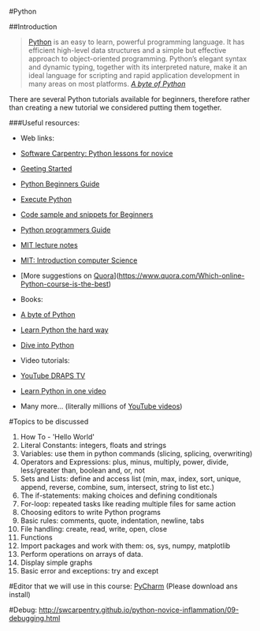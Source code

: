 #Python

##Introduction

> [Python](https://www.python.org/) is an easy to learn, powerful programming language. 
> It has efficient high-level data structures and a simple but effective approach to 
> object-oriented programming. Python’s elegant syntax and dynamic typing, 
> together with its interpreted nature, make it an ideal language for scripting 
> and rapid application development in many areas on most platforms. <cite>[A byte of Python](http://www.swaroopch.com/notes/python/)

There are several Python tutorials available for beginners, therefore rather than creating a new tutorial we considered putting them together.

###Useful resources:

* Web links:
 * [Software Carpentry: Python lessons for novice](http://swcarpentry.github.io/python-novice-inflammation/)
 * [Geeting Started](https://www.python.org/about/gettingstarted/)
 * [Python Beginners Guide](https://wiki.python.org/moin/BeginnersGuide/NonProgrammers)
 * [Execute Python](http://askpython.com/execute-python-scripts/)
 * [Code sample and snippets for Beginners](https://wiki.python.org/moin/BeginnersGuide/Examples)
 * [Python programmers Guide](https://wiki.python.org/moin/BeginnersGuide/Programmers)
 * [MIT lecture notes](http://ocw.mit.edu/courses/electrical-engineering-and-computer-science/6-189-a-gentle-introduction-to-programming-using-python-january-iap-2008/)
 * [MIT: Introduction computer Science](https://www.edx.org/course/mit/6-00x/introduction-computer-science/586)
 * [More suggestions on [Quora](https://www.quora.com)](https://www.quora.com/Which-online-Python-course-is-the-best)

* Books:
 * [A byte of Python](http://www.swaroopch.com/notes/python/)
 * [Learn Python the hard way](http://learnpythonthehardway.org/)
 * [Dive into Python](http://www.diveintopython.net/)

* Video tutorials:
 * [YouTube DRAPS TV](https://www.youtube.com/channel/UCea5cMUa9xNU0kUtbRcTkqA)
 * [Learn Python in one video](https://www.youtube.com/watch?v=N4mEzFDjqtA)
 * Many more... (literally millions of [YouTube videos](youtube.com))

#Topics to be discussed

1. How To - 'Hello World'
2. Literal Constants: integers, floats and strings
3. Variables: use them in python commands (slicing, splicing, overwriting)
4. Operators and Expressions: plus, minus, multiply, power, divide, less/greater than, boolean and, or, not
5. Sets and Lists: define and access list (min, max, index, sort, unique, append, reverse, combine, sum, intersect, string to list etc.)
6. The if-statements: making choices and defining conditionals
7. For-loop: repeated tasks like reading multiple files for same action
8. Choosing editors to write Python programs
9. Basic rules: comments, quote, indentation, newline, tabs
10. File handling: create, read, write, open, close
11. Functions
12. Import packages and work with them: os, sys, numpy, matplotlib
13. Perform operations on arrays of data.
14. Display simple graphs
15. Basic error and exceptions: try and except

#Editor that we will use in this course: 
[PyCharm](https://www.jetbrains.com/pycharm/) (Please download ans install)

#Debug:
http://swcarpentry.github.io/python-novice-inflammation/09-debugging.html


